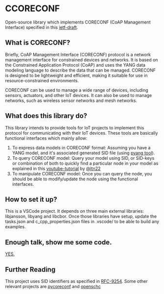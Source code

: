 # CCORECONF
Open-source library which implements CORECONF (CoAP Management Interface) specified in this [ietf-draft](https://datatracker.ietf.org/doc/draft-ietf-core-comi/).

## What is CORECONF?
Briefly, CoAP Management Interface (CORECONF) protocol is a network management interface for constrained devices and networks. It is based on the Constrained Application Protocol (CoAP) and uses the YANG data modeling language to describe the data that can be managed. CORECONF is designed to be lightweight and efficient, making it suitable for use in resource-constrained environments.

CORECONF can be used to manage a wide range of devices, including sensors, actuators, and other IoT devices. It can also be used to manage networks, such as wireless sensor networks and mesh networks.

## What does this library do?

This library intends to provide tools for IoT projects to implement this protocol for communicating with their IoT devices. These tools are basically functional interfaces which mainly allow:
1. To express data models in CORECONF format: Assuming you have a YANG model, and it's associated generated SID file (using [pyang tool](https://github.com/alex-fddz/pycoreconf#requirements--setup)).
2. To query CORECONF model: Query your model using SID, or SID-keys or combination of both to quickly find a particular node in your model as explained in this [youtube-tutorial](https://www.youtube.com/watch?v=pE5NI83k3Xk&t=437s) by [@ltn22](https://github.com/ltn22/)
3. To manipulate CORECONF model: Once you can query the node, you should be able to modify/update the node using the functional interfaces.

## How to set it up?
This is a VSCode project. It depends on three main external libraries: libjansson, libyang and libcbor. Once those libraries have setup, update the tasks.json and c_cpp_properties.json files in .vscode/ to be able to build any examples.

## Enough talk, show me some code.
[YES.](https://github.com/manojgudi/ccoreconf/blob/main/examples/demo_functionalities.c)

## Further Reading
This project uses SID identifiers as specified in [RFC-9254](https://datatracker.ietf.org/doc/rfc9254/). Some other relevant projects are [pycoreconf](https://github.com/alex-fddz/pycoreconf) and [openschc](https://github.com/openschc/openschc)
